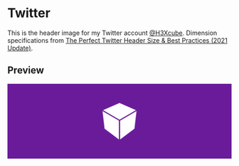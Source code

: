 # Twitter
This is the header image for my Twitter account [@H3Xcube](https://twitter.com/H3Xcube). Dimension specifications from [The Perfect Twitter Header Size & Best Practices (2021 Update)](https://blog.snappa.com/twitter-header-size/).


## Preview
![Twitter Header](Twitter%20Header.png)
